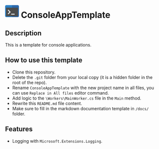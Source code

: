 
# <img src="Icon.png" width="45"/> ConsoleAppTemplate


## Description

This is a template for console applications.


## How to use this template
- Clone this repository.
- Delete the `.git` folder from your local copy (it is a hidden folder in the root of the repo).
- Rename `ConsoleAppTemplate` with the new project name in all files, you can use `Replace in All files` editor command.
- Add logic to the `\Workers\MainWorker.cs` file in the `Main` method.
- Rewrite this `README.md` file content.
- Make sure to fill in the markdown documentation template in `/docs/` folder.

## Features
- Logging with `Microsoft.Extensions.Logging`.
